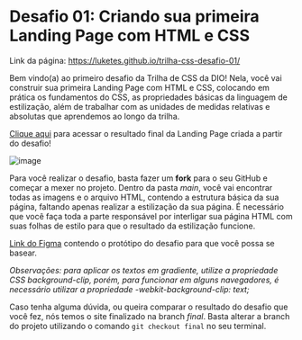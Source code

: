 # Desafio 01: Criando sua primeira Landing Page com HTML e CSS

Link da página: https://luketes.github.io/trilha-css-desafio-01/

Bem vindo(a) ao primeiro desafio da Trilha de CSS da DIO! Nela, você vai construir sua primeira Landing Page com HTML e CSS, colocando em prática os fundamentos do CSS,
as propriedades básicas da linguagem de estilização, além de trabalhar com as unidades de medidas relativas e absolutas que aprendemos ao longo da trilha.

[Clique aqui](https://micheleambrosio.github.io/dio-trilha-css-desafio-01/) para acessar o resultado final da Landing Page criada a partir do desafio!

![image](https://user-images.githubusercontent.com/55519539/183538055-6cce606c-7d1d-4d15-a4be-ffeb5b37c956.png)

Para você realizar o desafio, basta fazer um **fork** para o seu GitHub e começar a mexer no projeto.
Dentro da pasta *main*, você vai encontrar todas as imagens e o arquivo HTML, contendo a estrutura básica da sua página, faltando apenas
realizar a estilização da sua página. É necessário que você faça toda a parte responsável por interligar sua página HTML com suas folhas
de estilo para que o resultado da estilização funcione.

[Link do Figma](https://www.figma.com/file/3PiokoJj9IhGDnNiWAJbz7/DIO---Desafio-01?node-id=2%3A6) contendo o protótipo do desafio para
que você possa se basear.

*Observações: para aplicar os textos em gradiente, utilize a propriedade CSS background-clip, porém, para funcionar em alguns navegadores,
é necessário utilizar a propriedade -webkit-background-clip: text;*

Caso tenha alguma dúvida, ou queira comparar o resultado do desafio que você fez, nós temos o site finalizado na branch *final*. Basta alterar a branch do projeto
utilizando o comando `git checkout final` no seu terminal.
